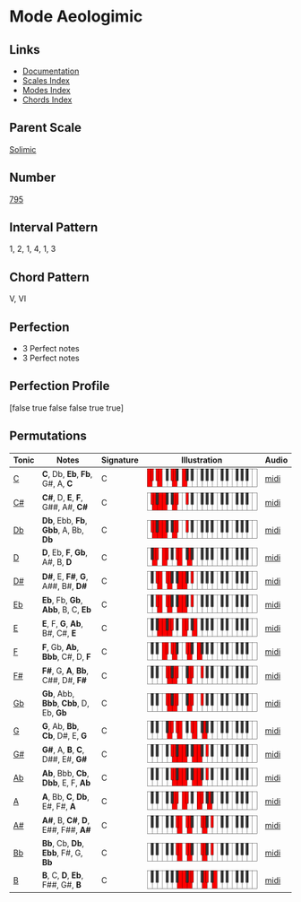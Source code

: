 # Mode Aeologimic

## Links

- [Documentation](index.md)
- [Scales Index](Scales.md)
- [Modes Index](Modes.md)
- [Chords Index](Chords.md)

## Parent Scale

[Solimic](ScaleSolimic.md)

## Number

[795](https://ianring.com/musictheory/scales/795)

## Interval Pattern

1, 2, 1, 4, 1, 3

## Chord Pattern

V, VI

## Perfection

- 3 Perfect notes
- 3 Perfect notes

## Perfection Profile

[false true false false true true]

## Permutations

| Tonic | Notes | Signature | Illustration | Audio |
|-------|-------|-----------|--------------|-------|
| [C](ModeCNaturalAeologimic.md) | **C**, Db, **Eb**, **Fb**, G#, A, **C** | C | ![CNaturalAeologimic](ModeCNaturalAeologimic.png) | [midi](https://github.com/edipermadi/music/blob/main/docs/ModeCNaturalAeologimic.mid?raw=true) |
| [C#](ModeCSharpAeologimic.md) | **C#**, D, **E**, **F**, G##, A#, **C#** | C | ![CSharpAeologimic](ModeCSharpAeologimic.png) | [midi](https://github.com/edipermadi/music/blob/main/docs/ModeCSharpAeologimic.mid?raw=true) |
| [Db](ModeDFlatAeologimic.md) | **Db**, Ebb, **Fb**, **Gbb**, A, Bb, **Db** | C | ![DFlatAeologimic](ModeDFlatAeologimic.png) | [midi](https://github.com/edipermadi/music/blob/main/docs/ModeDFlatAeologimic.mid?raw=true) |
| [D](ModeDNaturalAeologimic.md) | **D**, Eb, **F**, **Gb**, A#, B, **D** | C | ![DNaturalAeologimic](ModeDNaturalAeologimic.png) | [midi](https://github.com/edipermadi/music/blob/main/docs/ModeDNaturalAeologimic.mid?raw=true) |
| [D#](ModeDSharpAeologimic.md) | **D#**, E, **F#**, **G**, A##, B#, **D#** | C | ![DSharpAeologimic](ModeDSharpAeologimic.png) | [midi](https://github.com/edipermadi/music/blob/main/docs/ModeDSharpAeologimic.mid?raw=true) |
| [Eb](ModeEFlatAeologimic.md) | **Eb**, Fb, **Gb**, **Abb**, B, C, **Eb** | C | ![EFlatAeologimic](ModeEFlatAeologimic.png) | [midi](https://github.com/edipermadi/music/blob/main/docs/ModeEFlatAeologimic.mid?raw=true) |
| [E](ModeENaturalAeologimic.md) | **E**, F, **G**, **Ab**, B#, C#, **E** | C | ![ENaturalAeologimic](ModeENaturalAeologimic.png) | [midi](https://github.com/edipermadi/music/blob/main/docs/ModeENaturalAeologimic.mid?raw=true) |
| [F](ModeFNaturalAeologimic.md) | **F**, Gb, **Ab**, **Bbb**, C#, D, **F** | C | ![FNaturalAeologimic](ModeFNaturalAeologimic.png) | [midi](https://github.com/edipermadi/music/blob/main/docs/ModeFNaturalAeologimic.mid?raw=true) |
| [F#](ModeFSharpAeologimic.md) | **F#**, G, **A**, **Bb**, C##, D#, **F#** | C | ![FSharpAeologimic](ModeFSharpAeologimic.png) | [midi](https://github.com/edipermadi/music/blob/main/docs/ModeFSharpAeologimic.mid?raw=true) |
| [Gb](ModeGFlatAeologimic.md) | **Gb**, Abb, **Bbb**, **Cbb**, D, Eb, **Gb** | C | ![GFlatAeologimic](ModeGFlatAeologimic.png) | [midi](https://github.com/edipermadi/music/blob/main/docs/ModeGFlatAeologimic.mid?raw=true) |
| [G](ModeGNaturalAeologimic.md) | **G**, Ab, **Bb**, **Cb**, D#, E, **G** | C | ![GNaturalAeologimic](ModeGNaturalAeologimic.png) | [midi](https://github.com/edipermadi/music/blob/main/docs/ModeGNaturalAeologimic.mid?raw=true) |
| [G#](ModeGSharpAeologimic.md) | **G#**, A, **B**, **C**, D##, E#, **G#** | C | ![GSharpAeologimic](ModeGSharpAeologimic.png) | [midi](https://github.com/edipermadi/music/blob/main/docs/ModeGSharpAeologimic.mid?raw=true) |
| [Ab](ModeAFlatAeologimic.md) | **Ab**, Bbb, **Cb**, **Dbb**, E, F, **Ab** | C | ![AFlatAeologimic](ModeAFlatAeologimic.png) | [midi](https://github.com/edipermadi/music/blob/main/docs/ModeAFlatAeologimic.mid?raw=true) |
| [A](ModeANaturalAeologimic.md) | **A**, Bb, **C**, **Db**, E#, F#, **A** | C | ![ANaturalAeologimic](ModeANaturalAeologimic.png) | [midi](https://github.com/edipermadi/music/blob/main/docs/ModeANaturalAeologimic.mid?raw=true) |
| [A#](ModeASharpAeologimic.md) | **A#**, B, **C#**, **D**, E##, F##, **A#** | C | ![ASharpAeologimic](ModeASharpAeologimic.png) | [midi](https://github.com/edipermadi/music/blob/main/docs/ModeASharpAeologimic.mid?raw=true) |
| [Bb](ModeBFlatAeologimic.md) | **Bb**, Cb, **Db**, **Ebb**, F#, G, **Bb** | C | ![BFlatAeologimic](ModeBFlatAeologimic.png) | [midi](https://github.com/edipermadi/music/blob/main/docs/ModeBFlatAeologimic.mid?raw=true) |
| [B](ModeBNaturalAeologimic.md) | **B**, C, **D**, **Eb**, F##, G#, **B** | C | ![BNaturalAeologimic](ModeBNaturalAeologimic.png) | [midi](https://github.com/edipermadi/music/blob/main/docs/ModeBNaturalAeologimic.mid?raw=true) |
